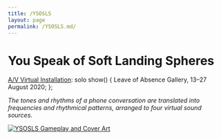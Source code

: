 ```yaml
---
title: /YSOSLS
layout: page
permalink: /YSOSLS.md/
---
```


# You Speak of Soft Landing Spheres
<ins>A/V Virtual Installation</ins>: solo show() { 
  Leave of Absence Gallery, 13–27 August 2020;
};

*The tones and rhythms of a phone conversation are translated into frequencies and rhythmical patterns, arranged to four virtual sound sources.*
  
[<img alt="YSOSLS Gameplay and Cover Art" class="centered-image" src="/pb.github.io/images/ysosls.png" />](https://vimeo.com/451444470)

